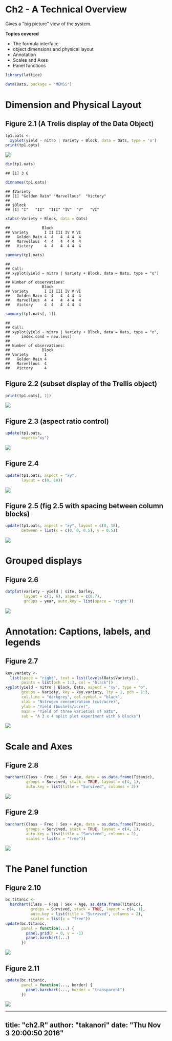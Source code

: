 # Ch2 - A Technical Overview
Gives a "big picture" view of the system. 

**Topics covered**

- The formula interface
- object dimensions and physical layout
- Annotation
- Scales and Axes
- Panel functions







```r
library(lattice)

data(Oats, package = "MEMSS")
```

# Dimension and Physical Layout
## Figure 2.1 (A Trelis display of the **Data** Object)


```r
tp1.oats <- 
  xyplot(yield ~ nitro | Variety + Block, data = Oats, type = 'o')
print(tp1.oats)
```

![](ch2_files/figure-html/unnamed-chunk-3-1.png)<!-- -->

```r
dim(tp1.oats)
```

```
## [1] 3 6
```

```r
dimnames(tp1.oats)
```

```
## $Variety
## [1] "Golden Rain" "Marvellous"  "Victory"    
## 
## $Block
## [1] "I"   "II"  "III" "IV"  "V"   "VI"
```

```r
xtabs(~Variety + Block, data = Oats)
```

```
##              Block
## Variety       I II III IV V VI
##   Golden Rain 4  4   4  4 4  4
##   Marvellous  4  4   4  4 4  4
##   Victory     4  4   4  4 4  4
```

```r
summary(tp1.oats)
```

```
## 
## Call:
## xyplot(yield ~ nitro | Variety + Block, data = Oats, type = "o")
## 
## Number of observations:
##              Block
## Variety       I II III IV V VI
##   Golden Rain 4  4   4  4 4  4
##   Marvellous  4  4   4  4 4  4
##   Victory     4  4   4  4 4  4
```

```r
summary(tp1.oats[, 1])
```

```
## 
## Call:
## xyplot(yield ~ nitro | Variety + Block, data = Oats, type = "o", 
##     index.cond = new.levs)
## 
## Number of observations:
##              Block
## Variety       I
##   Golden Rain 4
##   Marvellous  4
##   Victory     4
```

## Figure 2.2 (subset display of the Trellis object)


```r
print(tp1.oats[, 1])
```

![](ch2_files/figure-html/unnamed-chunk-4-1.png)<!-- -->

## Figure 2.3 (aspect ratio control)


```r
update(tp1.oats, 
       aspect="xy")
```

![](ch2_files/figure-html/unnamed-chunk-5-1.png)<!-- -->

## Figure 2.4 


```r
update(tp1.oats, aspect = "xy",
       layout = c(0, 18))
```

![](ch2_files/figure-html/unnamed-chunk-6-1.png)<!-- -->

## Figure 2.5 (fig 2.5 with spacing between column blocks)


```r
update(tp1.oats, aspect = "xy", layout = c(0, 18), 
       between = list(x = c(0, 0, 0.5), y = 0.5))
```

![](ch2_files/figure-html/unnamed-chunk-7-1.png)<!-- -->

# Grouped displays
## Figure 2.6 


```r
dotplot(variety ~ yield | site, barley, 
        layout = c(1, 6), aspect = c(0.7),
        groups = year, auto.key = list(space = 'right'))
```

![](ch2_files/figure-html/unnamed-chunk-8-1.png)<!-- -->

# Annotation: Captions, labels, and legends
## Figure 2.7


```r
key.variety <- 
  list(space = "right", text = list(levels(Oats$Variety)),
       points = list(pch = 1:3, col = "black"))
xyplot(yield ~ nitro | Block, Oats, aspect = "xy", type = "o", 
       groups = Variety, key = key.variety, lty = 1, pch = 1:3, 
       col.line = "darkgrey", col.symbol = "black",
       xlab = "Nitrogen concentration (cwt/acre)",
       ylab = "Yield (bushels/acre)", 
       main = "Yield of three varieties of oats",
       sub = "A 3 x 4 split plot experiment with 6 blocks")
```

![](ch2_files/figure-html/unnamed-chunk-9-1.png)<!-- -->

# Scale and Axes
## Figure 2.8


```r
barchart(Class ~ Freq | Sex + Age, data = as.data.frame(Titanic), 
         groups = Survived, stack = TRUE, layout = c(4, 1),
         auto.key = list(title = "Survived", columns = 2))
```

![](ch2_files/figure-html/unnamed-chunk-10-1.png)<!-- -->

## Figure 2.9


```r
barchart(Class ~ Freq | Sex + Age, data = as.data.frame(Titanic), 
         groups = Survived, stack = TRUE, layout = c(4, 1), 
         auto.key = list(title = "Survived", columns = 2),
         scales = list(x = "free"))
```

![](ch2_files/figure-html/unnamed-chunk-11-1.png)<!-- -->

# The Panel function
## Figure 2.10


```r
bc.titanic <- 
  barchart(Class ~ Freq | Sex + Age, as.data.frame(Titanic), 
           groups = Survived, stack = TRUE, layout = c(4, 1),
           auto.key = list(title = "Survived", columns = 2),
           scales = list(x = "free"))
update(bc.titanic, 
       panel = function(...) {
         panel.grid(h = 0, v = -1)
         panel.barchart(...)
       })
```

![](ch2_files/figure-html/unnamed-chunk-12-1.png)<!-- -->

## Figure 2.11


```r
update(bc.titanic, 
       panel = function(..., border) {
         panel.barchart(..., border = "transparent")
       })
```

![](ch2_files/figure-html/unnamed-chunk-13-1.png)<!-- -->


---
title: "ch2.R"
author: "takanori"
date: "Thu Nov  3 20:00:50 2016"
---
